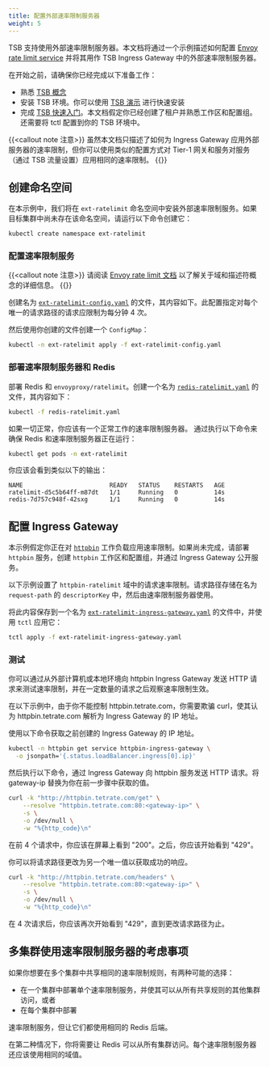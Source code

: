 ```yaml
---
title: 配置外部速率限制服务器
weight: 5
---
```


TSB 支持使用外部速率限制服务器。本文档将通过一个示例描述如何配置 [Envoy rate limit service](https://github.com/envoyproxy/ratelimit) 并将其用作 TSB Ingress Gateway 中的外部速率限制服务器。

在开始之前，请确保你已经完成以下准备工作：
- 熟悉 [TSB 概念](../../../concepts/)
- 安装 TSB 环境。你可以使用 [TSB 演示](../../../setup/self-managed/demo-installation) 进行快速安装
- 完成 [TSB 快速入门](../../../quickstart)。本文档假定你已经创建了租户并熟悉工作区和配置组。还需要将 tctl 配置到你的 TSB 环境中。

{{<callout note 注意>}}
虽然本文档只描述了如何为 Ingress Gateway 应用外部服务器的速率限制，但你可以使用类似的配置方式对 Tier-1 网关和服务对服务（通过 TSB 流量设置）应用相同的速率限制。
{{</callout>}}

## 创建命名空间

在本示例中，我们将在 `ext-ratelimit` 命名空间中安装外部速率限制服务。如果目标集群中尚未存在该命名空间，请运行以下命令创建它：

```bash
kubectl create namespace ext-ratelimit
```

### 配置速率限制服务

{{<callout note 注意>}}
请阅读 [Envoy rate limit 文档](https://github.com/envoyproxy/ratelimit#configuration) 以了解关于域和描述符概念的详细信息。
{{</callout>}}

创建名为 [`ext-ratelimit-config.yaml`](../../../assets/howto/rate_limiting/ext-ratelimit-config.yaml) 的文件，其内容如下。此配置指定对每个唯一的请求路径的请求应限制为每分钟 4 次。

然后使用你创建的文件创建一个 `ConfigMap`：

```bash
kubectl -n ext-ratelimit apply -f ext-ratelimit-config.yaml
```

### 部署速率限制服务器和 Redis

部署 Redis 和 `envoyproxy/ratelimit`。创建一个名为 [`redis-ratelimit.yaml`](../../../assets/howto/rate_limiting/redis-ratelimit.yaml) 的文件，其内容如下：

```bash
kubectl -f redis-ratelimit.yaml
```

如果一切正常，你应该有一个正常工作的速率限制服务器。
通过执行以下命令来确保 Redis 和速率限制服务器正在运行：

```bash
kubectl get pods -n ext-ratelimit
```

你应该会看到类似以下的输出：

```
NAME                        READY   STATUS    RESTARTS   AGE
ratelimit-d5c5b64ff-m87dt   1/1     Running   0          14s
redis-7d757c948f-42sxg      1/1     Running   0          14s
```

## 配置 Ingress Gateway

本示例假定你正在对 [`httpbin`](../../../reference/samples/httpbin) 工作负载应用速率限制。如果尚未完成，请部署 `httpbin` 服务，创建 `httpbin` 工作区和配置组，并通过 Ingress Gateway 公开服务。

以下示例设置了 `httpbin-ratelimit` 域中的请求速率限制。请求路径存储在名为 `request-path` 的 `descriptorKey` 中，然后由速率限制服务器使用。

将此内容保存到一个名为 [`ext-ratelimit-ingress-gateway.yaml`](../../../assets/howto/rate_limiting/ext-ratelimit-ingress-gateway.yaml) 的文件中，并使用 `tctl` 应用它：

```bash
tctl apply -f ext-ratelimit-ingress-gateway.yaml
```

### 测试

你可以通过从外部计算机或本地环境向 httpbin Ingress Gateway 发送 HTTP 请求来测试速率限制，并在一定数量的请求之后观察速率限制生效。

在以下示例中，由于你不能控制 httpbin.tetrate.com，你需要欺骗 curl，使其认为 httpbin.tetrate.com 解析为 Ingress Gateway 的 IP 地址。

使用以下命令获取之前创建的 Ingress Gateway 的 IP 地址。

```bash
kubectl -n httpbin get service httpbin-ingress-gateway \
  -o jsonpath='{.status.loadBalancer.ingress[0].ip}'
```

然后执行以下命令，通过 Ingress Gateway 向 httpbin 服务发送 HTTP 请求。将 gateway-ip 替换为你在前一步骤中获取的值。

```bash
curl -k "http://httpbin.tetrate.com/get" \
    --resolve "httpbin.tetrate.com:80:<gateway-ip>" \
    -s \
    -o /dev/null \
    -w "%{http_code}\n"
```

在前 4 个请求中，你应该在屏幕上看到 "200"。之后，你应该开始看到 "429"。

你可以将请求路径更改为另一个唯一值以获取成功的响应。

```bash
curl -k "http://httpbin.tetrate.com/headers" \
    --resolve "httpbin.tetrate.com:80:<gateway-ip>" \
    -s \
    -o /dev/null \
    -w "%{http_code}\n"
```

在 4 次请求后，你应该再次开始看到 "429"，直到更改请求路径为止。

## 多集群使用速率限制服务器的考虑事项

如果你想要在多个集群中共享相同的速率限制规则，有两种可能的选择：

* 在一个集群中部署单个速率限制服务，并使其可以从所有共享规则的其他集群访问，或者
* 在每个集群中部署

速率限制服务，但让它们都使用相同的 Redis 后端。

在第二种情况下，你将需要让 Redis 可以从所有集群访问。每个速率限制服务器还应该使用相同的域值。